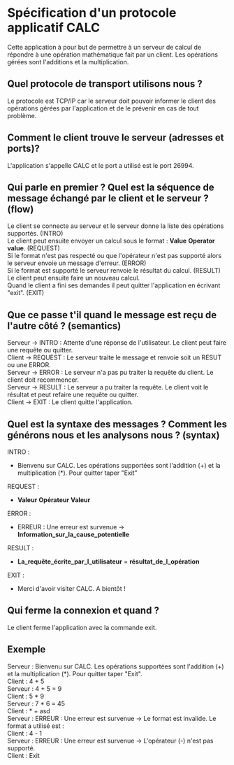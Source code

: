 # Spécification d'un protocole applicatif CALC
Cette application à pour but de permettre à un serveur de calcul de répondre à une opération mathématique fait par un client.
Les opérations gérées sont l'additions et la multiplication.

## Quel protocole de transport utilisons nous ?
Le protocole est TCP/IP car le serveur doit pouvoir informer le client des opérations gérées par l'application et de le prévenir en cas de tout problème.

## Comment le client trouve le serveur (adresses et ports)?
L'application s'appelle CALC et le port a utilisé est le port 26994.

## Qui parle en premier ? Quel est la séquence de message échangé par le client et le serveur ? (flow)
Le client se connecte au serveur et le serveur donne la liste des opérations supportés. (INTRO)<br />
Le client peut ensuite envoyer un calcul sous le format : **Value** **Operator** **value**. (REQUEST)<br />
  Si le format n'est pas respecté ou que l'opérateur n'est pas supporté alors le serveur envoie un message d'erreur. (ERROR)<br />
  Si le format est supporté le serveur renvoie le résultat du calcul. (RESULT)<br />
Le client peut ensuite faire un nouveau calcul.<br />
Quand le client a fini ses demandes il peut quitter l'application en écrivant "exit". (EXIT)<br />

## Que ce passe t'il quand le message est reçu de l'autre côté ? (semantics)
Serveur -> INTRO : Attente d'une réponse de l'utilisateur. Le client peut faire une requête ou quitter.<br />
Client -> REQUEST : Le serveur traite le message et renvoie soit un RESUT ou une ERROR.<br />
Serveur -> ERROR : Le serveur n'a pas pu traiter la requête du client. Le client doit recommencer.<br />
Serveur -> RESULT : Le serveur a pu traiter la requête. Le client voit le résultat et peut refaire une requête ou quitter.<br />
Client -> EXIT : Le client quitte l'application.

## Quel est la syntaxe des messages ? Comment les générons nous et les analysons nous ? (syntax)
INTRO :
- Bienvenu sur CALC. Les opérations supportées sont l'addition (+) et la multiplication (*). Pour quitter taper "Exit"

REQUEST :
- **Valeur** **Opérateur** **Valeur**

ERROR :
- ERREUR : Une erreur est survenue -> **Information_sur_la_cause_potentielle**

RESULT :
- **La_requête_écrite_par_l_utilisateur** = **résultat_de_l_opération**

EXIT :
- Merci d'avoir visiter CALC. A bientôt !

## Qui ferme la connexion et quand ?
Le client ferme l'application avec la commande exit.

## Exemple
Serveur : Bienvenu sur CALC. Les opérations supportées sont l'addition (+) et la multiplication (*). Pour quitter taper "Exit".<br />
Client  : 4 + 5<br />
Serveur : 4 + 5 = 9<br />
Client  : 5 * 9<br />
Serveur : 7 * 6 = 45<br />
Client  : * + asd<br />
Serveur : ERREUR : Une erreur est survenue -> Le format est invalide. Le format a utilisé est : <Valeur> <Operateur> <Valeur><br />
Client  : 4 - 1<br />
Serveur : ERREUR : Une erreur est survenue -> L'opérateur (-) n'est pas supporté.<br />
Client  : Exit<br />

